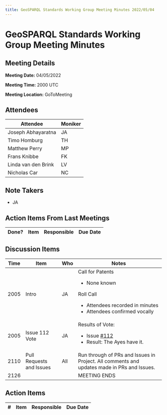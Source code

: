 ```yaml
---
title: GeoSPARQL Standards Working Group Meeting Minutes 2022/05/04
---
```

# GeoSPARQL Standards Working Group Meeting Minutes
## Meeting Details
**Meeting Date:** 04/05/2022

**Meeting Time:** 2000 UTC

**Meeting Location:** GoToMeeting  

## Attendees
Attendee | Moniker |
---- | ---- |
Joseph Abhayaratna | JA |
Timo Homburg | TH |
Matthew Perry | MP |
Frans Knibbe | FK |
Linda van den Brink | LV |
Nicholas Car | NC |

## Note Takers
- JA

## Action Items From Last Meetings
Done? | Item | Responsible | Due Date |
---- | ---- | ---- | --- |


## Discussion Items
Time | Item | Who | Notes |
---- | ---- | ---- | ---- |
2005 | Intro | JA | Call for Patents<ul><li>None known</li></ul>Roll Call<ul><li>Attendees recorded in minutes</li><li>Attendees confirmed vocally</li></ul> |
2005 | Issue 112 Vote | JA | Results of Vote: <ul><li>Issue [#112](https://github.com/opengeospatial/ogc-geosparql/issues/112)</li><li>Result: The Ayes have it.</li></ul> |
2110 | Pull Requests and Issues | All | Run through of PRs and Issues in Project. All comments and updates made in PRs and Issues. |
2126 | | | MEETING ENDS |

## Action Items
\# | Item | Responsible | Due Date |
---- | ---- | ---- | ---- |
